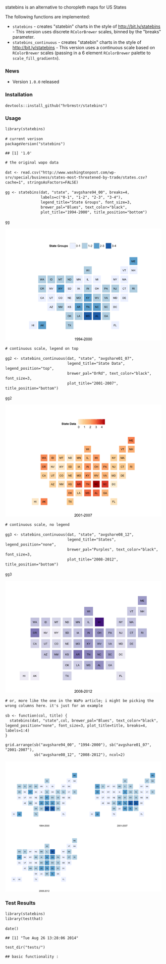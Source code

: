 statebins is an alternative to choropleth maps for US States

The following functions are implemented:

-   `statebins` - creates "statebin" charts in the style of <http://bit.ly/statebins> - This version uses discrete `RColorBrewer` scales, binned by the "breaks" parameter.
-   `statebins_continuous` - creates "statebin" charts in the style of <http://bit.ly/statebins> - This version uses a continuous scale based on `RColorBrewer` scales (passing in a 6 element `RColorBrewer` palette to `scale_fill_gradientn`).

### News

-   Version `1.0.0` released

### Installation

``` {.r}
devtools::install_github("hrbrmstr/statebins")
```

### Usage

``` {.r}
library(statebins)

# current verison
packageVersion("statebins")
```

    ## [1] '1.0'

``` {.r}
# the original wapo data

dat <- read.csv("http://www.washingtonpost.com/wp-srv/special/business/states-most-threatened-by-trade/states.csv?cache=1", stringsAsFactors=FALSE)

gg <- statebins(dat, "state", "avgshare94_00", breaks=4, 
                labels=c("0-1", "1-2", "2-3", "3-4"),
                legend_title="State Groups", font_size=3, 
                brewer_pal="Blues", text_color="black", 
                plot_title="1994-2000", title_position="bottom")

gg
```

![plot of chunk unnamed-chunk-3](./_README_files/figure-markdown_github/unnamed-chunk-31.png)

``` {.r}
# continuous scale, legend on top

gg2 <- statebins_continuous(dat, "state", "avgshare01_07",
                            legend_title="State Data", legend_position="top",
                            brewer_pal="OrRd", text_color="black", font_size=3, 
                            plot_title="2001-2007", title_position="bottom")

gg2
```

![plot of chunk unnamed-chunk-3](./_README_files/figure-markdown_github/unnamed-chunk-32.png)

``` {.r}
# continuous scale, no legend

gg3 <- statebins_continuous(dat, "state", "avgshare08_12",
                            legend_title="States", legend_position="none",
                            brewer_pal="Purples", text_color="black", font_size=3, 
                            plot_title="2008-2012", title_position="bottom")

gg3
```

![plot of chunk unnamed-chunk-3](./_README_files/figure-markdown_github/unnamed-chunk-33.png)

``` {.r}
# or, more like the one in the WaPo article; i might be picking the wrong columns here. it's just for an example

sb <- function(col, title) {
  statebins(dat, "state",col, brewer_pal="Blues", text_color="black", legend_position="none", font_size=3, plot_title=title, breaks=4, labels=1:4)
}
```

``` {.r}
grid.arrange(sb("avgshare94_00", "1994-2000"), sb("avgshare01_07", "2001-2007"), 
             sb("avgshare08_12", "2008-2012"), ncol=2)
```

![plot of chunk unnamed-chunk-4](./_README_files/figure-markdown_github/unnamed-chunk-4.png)

### Test Results

``` {.r}
library(statebins)
library(testthat)

date()
```

    ## [1] "Tue Aug 26 13:28:06 2014"

``` {.r}
test_dir("tests/")
```

    ## basic functionality :
